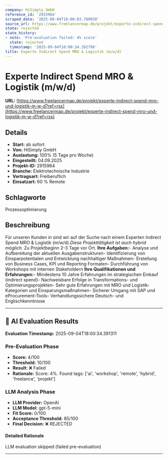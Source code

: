 ```yaml
---
company: HiSimply GmbH
reference_id: '2915964'
scraped_date: '2025-09-04T18:00:03.780930'
source_url: https://www.freelancermap.de/projekt/experte-indirect-spend-mro-und-logistik-m-w-d?ref=rss
state: rejected
state_history:
- note: 'Pre-evaluation failed: 4% score'
  state: rejected
  timestamp: '2025-09-04T18:00:34.392798'
title: Experte Indirect Spend MRO & Logistik (m/w/d)
---
```



# Experte Indirect Spend MRO & Logistik (m/w/d)
**URL:** [https://www.freelancermap.de/projekt/experte-indirect-spend-mro-und-logistik-m-w-d?ref=rss](https://www.freelancermap.de/projekt/experte-indirect-spend-mro-und-logistik-m-w-d?ref=rss)
## Details
- **Start:** ab sofort
- **Von:** HiSimply GmbH
- **Auslastung:** 100% (5 Tage pro Woche)
- **Eingestellt:** 04.09.2025
- **Projekt-ID:** 2915964
- **Branche:** Elektrotechnische Industrie
- **Vertragsart:** Freiberuflich
- **Einsatzart:** 60
                                                % Remote

## Schlagworte
Prozessoptimierung

## Beschreibung
Für unseren Kunden in sind wir auf der Suche nach einem Experten Indirect Spend MRO & Logistik (m/w/d).*Diese Projekttätigkeit ist auch hybrid möglich.*
Zu Projektbeginn 2-3 Tage vor Ort.
**Ihre Aufgaben:**- Analyse und Aufbereitung der aktuellen Ausgabenstrukturen- Identifizierung von Einsparpotentialen und Entwicklung nachhaltiger Maßnahmen- Erstellung von Business Cases, KPI und Reporting Formaten- Durchführung von Workshops mit internen Stakeholdern
**Ihre Qualifikationen und Erfahrungen:**- Mindestens 10 Jahre Erfahrungen im strategischen Einkauf (indirect spend)- Nachweisbare Erfolge in Transformations- und Optimierungsprojekten- Sehr gute Erfahrungen mit MRO und Logistik-Kategorien und Einsparungsmaßnahmen- Sicherer Umgang mit SAP und eProcurement-Tools- Verhandlungssichere Deutsch- und Englischkenntnisse

---

## 🤖 AI Evaluation Results

**Evaluation Timestamp:** 2025-09-04T18:00:34.391311

### Pre-Evaluation Phase
- **Score:** 4/100
- **Threshold:** 10/100
- **Result:** ❌ Failed
- **Rationale:** Score: 4%. Found tags: ['ai', 'workshop', 'remote', 'hybrid', 'freelance', 'projekt']

### LLM Analysis Phase
- **LLM Provider:** OpenAI
- **LLM Model:** gpt-5-mini
- **Fit Score:** 0/100
- **Acceptance Threshold:** 85/100
- **Final Decision:** ❌ REJECTED

#### Detailed Rationale
LLM evaluation skipped (failed pre-evaluation)

---
